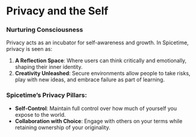 # Privacy and the Self

### Nurturing Consciousness

Privacy acts as an incubator for self-awareness and growth. In Spicetime, privacy is seen as:

1. **A Reflection Space**: Where users can think critically and emotionally, shaping their inner identity.
2. **Creativity Unleashed**: Secure environments allow people to take risks, play with new ideas, and embrace failure as part of learning.

### Spicetime’s Privacy Pillars:

- **Self-Control**: Maintain full control over how much of yourself you expose to the world.
- **Collaboration with Choice**: Engage with others on your terms while retaining ownership of your originality.